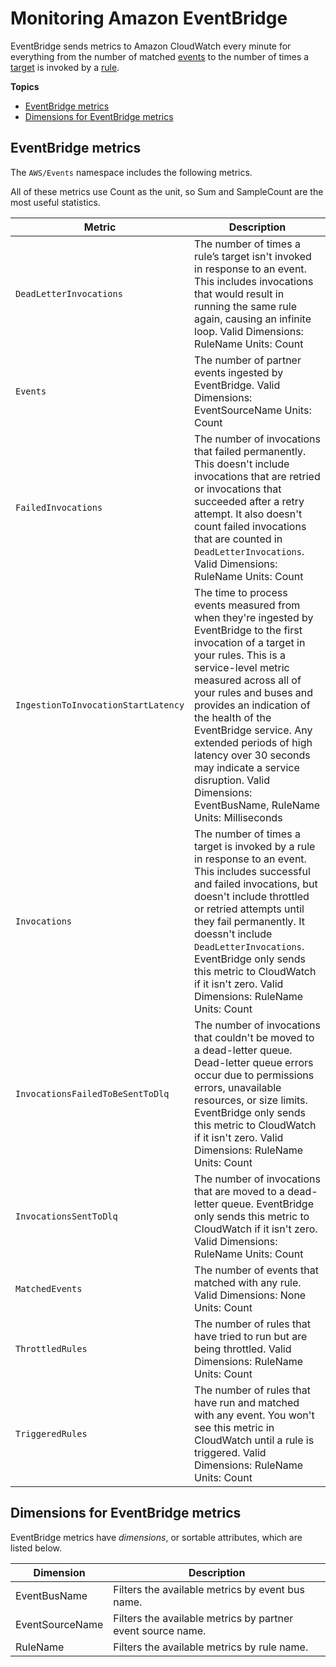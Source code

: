 # Monitoring Amazon EventBridge<a name="eb-monitoring"></a>

EventBridge sends metrics to Amazon CloudWatch every minute for everything from the number of matched [events](eb-events.md) to the number of times a [target](eb-targets.md) is invoked by a [rule](eb-rules.md)\.



**Topics**
+ [EventBridge metrics](#eb-metrics)
+ [Dimensions for EventBridge metrics](#eb-metrics-dimensions)

## EventBridge metrics<a name="eb-metrics"></a>

The `AWS/Events` namespace includes the following metrics\.

 All of these metrics use Count as the unit, so Sum and SampleCount are the most useful statistics\.


| Metric | Description | 
| --- | --- | 
|  `DeadLetterInvocations`  |  The number of times a rule’s target isn't invoked in response to an event\. This includes invocations that would result in running the same rule again, causing an infinite loop\. Valid Dimensions: RuleName Units: Count  | 
|  `Events`  |  The number of partner events ingested by EventBridge\. Valid Dimensions: EventSourceName Units: Count  | 
|  `FailedInvocations`  |  The number of invocations that failed permanently\. This doesn't include invocations that are retried or invocations that succeeded after a retry attempt\. It also doesn't count failed invocations that are counted in `DeadLetterInvocations`\. Valid Dimensions: RuleName Units: Count  | 
|  `IngestionToInvocationStartLatency`  |  The time to process events measured from when they're ingested by EventBridge to the first invocation of a target in your rules\. This is a service\-level metric measured across all of your rules and buses and provides an indication of the health of the EventBridge service\. Any extended periods of high latency over 30 seconds may indicate a service disruption\. Valid Dimensions: EventBusName, RuleName Units: Milliseconds  | 
|  `Invocations`  |  The number of times a target is invoked by a rule in response to an event\. This includes successful and failed invocations, but doesn't include throttled or retried attempts until they fail permanently\. It doessn't include `DeadLetterInvocations`\.  EventBridge only sends this metric to CloudWatch if it isn't zero\.  Valid Dimensions: RuleName Units: Count  | 
|  `InvocationsFailedToBeSentToDlq`  |  The number of invocations that couldn't be moved to a dead\-letter queue\. Dead\-letter queue errors occur due to permissions errors, unavailable resources, or size limits\.  EventBridge only sends this metric to CloudWatch if it isn't zero\.  Valid Dimensions: RuleName Units: Count  | 
|  `InvocationsSentToDlq`  |  The number of invocations that are moved to a dead\-letter queue\.  EventBridge only sends this metric to CloudWatch if it isn't zero\.  Valid Dimensions: RuleName Units: Count  | 
|  `MatchedEvents`  |  The number of events that matched with any rule\. Valid Dimensions: None Units: Count  | 
|  `ThrottledRules`  |  The number of rules that have tried to run but are being throttled\. Valid Dimensions: RuleName Units: Count  | 
|  `TriggeredRules`  |  The number of rules that have run and matched with any event\. You won't see this metric in CloudWatch until a rule is triggered\. Valid Dimensions: RuleName Units: Count  | 

## Dimensions for EventBridge metrics<a name="eb-metrics-dimensions"></a>

EventBridge metrics have *dimensions*, or sortable attributes, which are listed below\.


|  Dimension  |  Description  | 
| --- | --- | 
|  EventBusName  |  Filters the available metrics by event bus name\.  | 
|  EventSourceName  |  Filters the available metrics by partner event source name\.  | 
|  RuleName  |  Filters the available metrics by rule name\.  | 